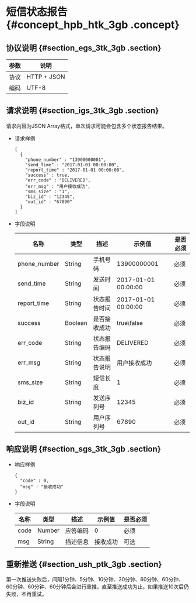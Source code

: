 # 短信状态报告 {#concept_hpb_htk_3gb .concept}

## 协议说明 {#section_egs_3tk_3gb .section}

|参数|说明|
|--|--|
|协议|HTTP + JSON|
|编码|UTF-8|

## 请求说明 {#section_igs_3tk_3gb .section}

请求内容为JSON Array格式，单次请求可能会包含多个状态报告结果。

-   请求样例

    ```
    [
      {
        "phone_number" : "13900000001",
        "send_time" : "2017-01-01 00:00:00",
        "report_time" : "2017-01-01 00:00:00",
        "success" : true,
        "err_code" : "DELIVERED",
        "err_msg" : "用户接收成功",
        "sms_size" : "1",
        "biz_id" : "12345",
        "out_id" : "67890"
      }
    ]
    ```

-   字段说明

    |名称|类型|描述|示例值|是否必须|
    |--|--|--|---|----|
    |phone\_number|String|手机号码|13900000001|必须|
    |send\_time|String|发送时间|2017-01-01 00:00:00|必须|
    |report\_time|String|状态报告时间|2017-01-01 00:00:00|必须|
    |success|Boolean|是否接收成功|true\\false|必须|
    |err\_code|String|状态报告编码|DELIVERED|必须|
    |err\_msg|String|状态报告说明|用户接收成功|必须|
    |sms\_size|String|短信长度|1|必须|
    |biz\_id|String|发送序列号|12345|必须|
    |out\_id|String|用户序列号|67890|必须|


## 响应说明 {#section_sgs_3tk_3gb .section}

-   响应样例

    ```
    {
      "code" : 0,
      "msg" : "接收成功"
    }
    ```

-   字段说明

    |名称|类型|描述|示例值|是否必须|
    |--|--|--|---|----|
    |code|Number|应答编码|0|必须|
    |msg|String|描述信息|接收成功|可选|


## 重新推送 {#section_ush_ptk_3gb .section}

第一次推送失败后，间隔1分钟、5分钟、10分钟、30分钟、60分钟、60分钟、60分钟、60分钟、60分钟后会进行重推，直至推送成功为止。如果推送10次后仍失败，不再重试。

